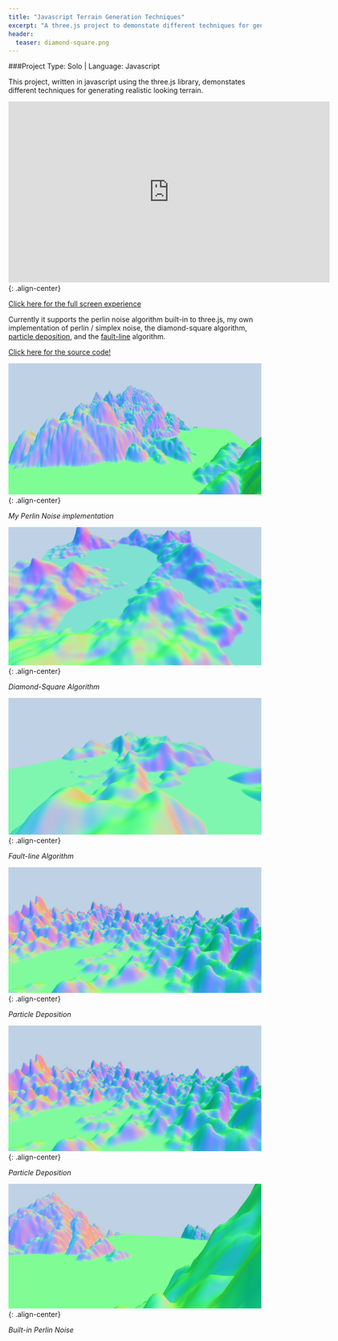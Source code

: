 ```yaml
---
title: "Javascript Terrain Generation Techniques"
excerpt: "A three.js project to demonstate different techniques for generating realistic terrain."
header:
  teaser: diamond-square.png
---
```


###Project Type: Solo | Language: Javascript

This project, written in javascript using the three.js library, demonstates different techniques for generating realistic looking terrain. 

<iframe src="http://demos.sammurphy.me/terrain/" frameborder="0" scrolling="no" height="360" width="640"></iframe>{: .align-center}


[Click here for the full screen experience](http://demos.sammurphy.me/terrain/)

Currently it supports the perlin noise algorithm built-in to three.js, my own implementation of perlin / simplex noise, the diamond-square algorithm, [particle deposition](https://www.amazon.co.uk/Game-Programming-Gems-CD/dp/1584505273), and the [fault-line](http://www.lighthouse3d.com/opengl/terrain/index.php?fault) algorithm.


[Click here for the source code!](https://github.com/SamMurphy/Javascript-Terrain-Generation)

![PerlinNoise](/images/myPerlin.png){: .align-center}

*My Perlin Noise implementation*

![Diamond Square](/images/diamond-square.png){: .align-center}

*Diamond-Square Algorithm*

![Fault-line](/images/fault-algorithm.png){: .align-center}

*Fault-line Algorithm*

![Particle Deposition](/images/particleDeposition.jpg){: .align-center}

*Particle Deposition*

![Particle Deposition](/images/particleDeposition.jpg){: .align-center}

*Particle Deposition*

![Perlin](/images/perlin.png){: .align-center}

*Built-in Perlin Noise*

